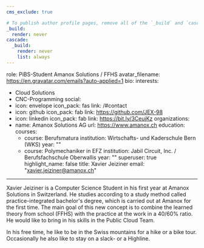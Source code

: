 ```yaml
---
cms_exclude: true

# To publish author profile pages, remove all of the `_build` and `cascade` settings below.
_build:
  render: never
cascade:
  _build:
    render: never
    list: always
---
```

role: PiBS-Student Amanox Solutions / FFHS
avatar_filename: https://en.gravatar.com/emails?auto-applied=1
bio:
interests:
  - Cloud Solutions
  - CNC-Programming
social:
  - icon: envelope
    icon_pack: fas
    link: /#contact
  - icon: github
    icon_pack: fab
    link: https://github.com/JEX-98
  - icon: linkedin
    icon_pack: fab
    link: https://bit.ly/3CeujKz
organizations:
  - name: Amanox Solutions AG
    url: https://www.amanox.ch
education:
  courses:
    - course: Berufsmatura
      institution: Wirtschafts- und Kaderschule Bern (WKS)
      year: ""
    - course: Polymechaniker in EFZ
      institution: Jabil Circuit, Inc. / Berufsfachschule Oberwallis
      year: ""
superuser: true
highlight_name: false
title: Xavier Jeiziner
email: "xavier.jeiziner@amanox.ch"
---
Xavier Jeiziner is a Computer Science Student in his first year at Amanox Solutions in Switzerland. He studies according to a study method called practice-integrated bachelor's degree, which is carried out at Amanox for the first time. The main goal of this new concept is to combine the learned theory from school (FFHS) with the practice at the work in a 40/60% ratio. He would like to bring in his skills in the Public Cloud Team.


In his free time, he like to be in the Swiss mountains for a hike or a bike tour. Occasionally he also like to stay on a slack- or a Highline.